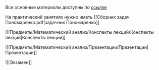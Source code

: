 Все основные материалы доступны по [ссылке](https://ssauru-my.sharepoint.com/personal/archibasov_aa_ssau_ru/_layouts/15/onedrive.aspx?id=%2Fpersonal%2Farchibasov_aa_ssau_ru%2FDocuments%2FМат_анализ_ФИИТ&ga=1)

На практический занятиях нужно иметь [[Сборник задач Пономаренко.pdf|задачник Пономаренко]]

![[Предметы/Математический анализ/Конспекты лекций/Конспекты лекций|Конспекты лекций]]

![[Предметы/Математический анализ/Презентации/Презентации|Презентации]]

![[Экзамен]]